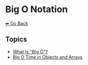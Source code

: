 # Big O Notation
[⬅ Go Back](/README.md)

## Topics
- [What Is "Big O"?](/big-o/bigo-intro.md)
- [Big O Time in Objects and Arrays](/big-o/bigo-time.md)
